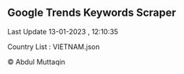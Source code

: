 

## Google Trends Keywords Scraper 
 
Last Update 13-01-2023 , 12:10:35

Country List :
VIETNAM.json



© Abdul Muttaqin 
